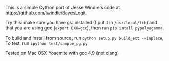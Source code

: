 This is a simple Cython port of Jesse Windle's code at https://github.com/jwindle/BayesLogit.

Try this: make sure you have gsl installed (I put it in `/usr/local/lib`) and that you are using 
gcc (`export CXX=gcc`), then run `pip intall pypolyagamma`.

To build and install from source, run `python setup.py build_ext --inplace`, 
To test,  run `ipython test/sample_pg.py`

Tested on Mac OSX Yosemite with gcc 4.9 (not clang) 
